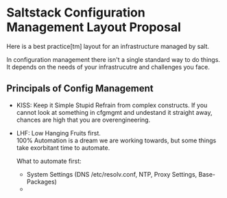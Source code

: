 Saltstack Configuration Management Layout Proposal
==================================================

Here is a best practice[tm] layout for an infrastructure
managed by salt. 

In configuration management there isn't a single standard way
to do things. It depends on the needs of your infrastrucutre and 
challenges you face.  

Principals of Config Management
---------------------------------

* KISS: Keep it Simple Stupid
  Refrain from complex constructs. If you cannot look at something 
  in cfgmgmt and undestand it straight away, chances are high that
  you are overengineering. 

* LHF: Low Hanging Fruits first.   
  100% Automation is a dream we are working towards, but some things take 
  exorbitant time to automate.

  What to automate first:
    * System Settings (DNS /etc/resolv.conf, NTP, Proxy Settings, Base-Packages) 
    * 
